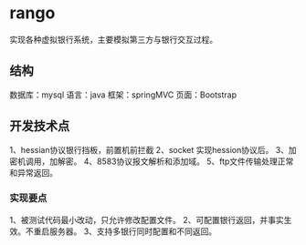 

# rango
 实现各种虚拟银行系统，主要模拟第三方与银行交互过程。


## 结构

数据库：mysql
语言：java
框架：springMVC
页面：Bootstrap

## 开发技术点

1、hessian协议银行挡板，前置机前拦截
2、socket 实现hession协议后。
3、加密机调用，加解密。
4、8583协议报文解析和添加域。
5、ftp文件传输处理正常和异常返回。

### 实现要点
1、被测试代码最小改动，只允许修改配置文件。
2、可配置银行返回，并事实生效。不重启服务器。
3、支持多银行同时配置和不同返回。
